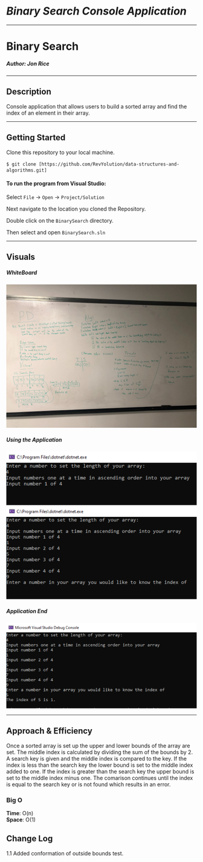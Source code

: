 # ***Binary Search Console Application***
------------------------------

# Binary Search
##### *Author: Jon Rice*

------------------------------

## Description
Console application that allows users to build a sorted array and find the index of an element in their array.

------------------------------

## Getting Started
Clone this repository to your local machine.
```
$ git clone [https://github.com/RevYolution/data-structures-and-algorithms.git]
```
#### To run the program from Visual Studio:
Select ```File``` -> ```Open``` -> ```Project/Solution```

Next navigate to the location you cloned the Repository.

Double click on the ```BinarySearch``` directory.

Then select and open ```BinarySearch.sln```

------------------------------

## Visuals


##### WhiteBoard
![Binary Search Whiteboard](https://github.com/RevYolution/data-structures-and-algorithms/blob/master/assets/Binary%20Search%20Whiteboard.jpg)
##### Using the Application
![Binary Search Start](https://github.com/RevYolution/data-structures-and-algorithms/blob/master/assets/Binary%20Search%20Start.PNG)
![Binary Search progress](https://github.com/RevYolution/data-structures-and-algorithms/blob/master/assets/Binary%20Search%20progress.PNG)
##### Application End
![Binary Search End](https://github.com/RevYolution/data-structures-and-algorithms/blob/master/assets/Binary%20Search%20End.PNG)

------------------------------
## Approach & Efficiency
Once a sorted array is set up the upper and lower bounds of the array are set. The middle index is calculated by dividing the sum of the bounds by 2. A search key is given and the middle index is compared to the key. If the index is less than the search key the lower bound is set to the middle index added to one. If the index is greater than the search key the upper bound is set to the middle index minus one. The comarison continues until the index is equal to the search key or is not found which results in an error.  

### Big O
**Time**: O(n)  
**Space**: O(1)

## Change Log
1.1 Added conformation of outside bounds test. 
